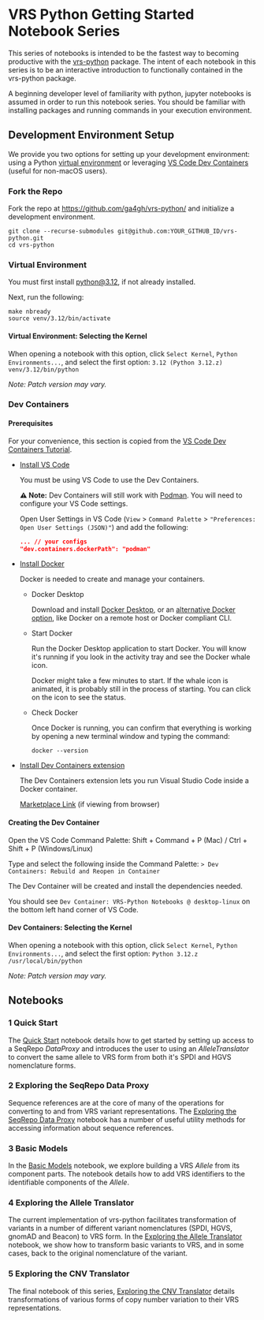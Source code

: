 # VRS Python Getting Started Notebook Series

This series of notebooks is intended to be the fastest way to becoming productive with
the [vrs-python](https://github.com/ga4gh/vrs-python) package. The intent of each
notebook in this series is to be an interactive introduction to functionally contained
in the vrs-python package.

A beginning developer level of familiarity with python, jupyter notebooks is assumed in
order to run this notebook series. You should be familiar with installing packages and
running commands in your execution environment.

## Development Environment Setup

We provide you two options for setting up your development environment: using a Python
[virtual environment](#virtual-environment) or leveraging
[VS Code Dev Containers](#dev-containers) (useful for non-macOS users).

### Fork the Repo

Fork the repo at <https://github.com/ga4gh/vrs-python/> and initialize a development
environment.

```shell
git clone --recurse-submodules git@github.com:YOUR_GITHUB_ID/vrs-python.git
cd vrs-python
```

### Virtual Environment

You must first install python@3.12, if not already installed.

Next, run the following:

```shell
make nbready
source venv/3.12/bin/activate
```

#### Virtual Environment: Selecting the Kernel

When opening a notebook with this option, click `Select Kernel`,
`Python Environments...`, and select the first option:
`3.12 (Python 3.12.z) venv/3.12/bin/python`

_Note: Patch version may vary._

### Dev Containers

#### Prerequisites

For your convenience, this section is copied from the
[VS Code Dev Containers Tutorial](https://code.visualstudio.com/docs/devcontainers/tutorial#_prerequisites).

* [Install VS Code](https://code.visualstudio.com/download)

  You must be using VS Code to use the Dev Containers.

  **⚠ Note:** Dev Containers will still work with [Podman](https://podman.io/). You will
  need to configure your VS Code settings.

  Open User Settings in VS Code (`View` > `Command Palette` > `"Preferences: Open User Settings (JSON)"`) and add the following:

  ```json
  ... // your configs
  "dev.containers.dockerPath": "podman"
  ```

* [Install Docker](https://docs.docker.com/get-started/get-docker/)

  Docker is needed to create and manage your containers.

  * Docker Desktop

    Download and install
    [Docker Desktop](https://www.docker.com/products/docker-desktop/), or an
    [alternative Docker option](https://code.visualstudio.com/remote/advancedcontainers/docker-options),
    like Docker on a remote host or Docker compliant CLI.

  * Start Docker

    Run the Docker Desktop application to start Docker. You will know it's running if
    you look in the activity tray and see the Docker whale icon.

    Docker might take a few minutes to start. If the whale icon is animated, it is
    probably still in the process of starting. You can click on the icon to see the
    status.

  * Check Docker

    Once Docker is running, you can confirm that everything is working by opening a new
    terminal window and typing the command:

    ```shell
    docker --version
    ```

* [Install Dev Containers extension](vscode:extension/ms-vscode-remote.remote-containers)

  The Dev Containers extension lets you run Visual Studio Code inside a Docker container.

  [Marketplace Link](https://marketplace.visualstudio.com/items?itemName=ms-vscode-remote.remote-containers) (if viewing from browser)

#### Creating the Dev Container

Open the VS Code Command Palette: Shift + Command + P (Mac) / Ctrl + Shift + P (Windows/Linux)

Type and select the following inside the Command Palette: `> Dev Containers: Rebuild and Reopen in Container`

The Dev Container will be created and install the dependencies needed.

You should see `Dev Container: VRS-Python Notebooks @ desktop-linux` on the bottom left hand corner of VS Code.

#### Dev Containers: Selecting the Kernel

When opening a notebook with this option, click `Select Kernel`,
`Python Environments...`, and select the first option:
`Python 3.12.z /usr/local/bin/python`

_Note: Patch version may vary._

## Notebooks

### 1 Quick Start

The [Quick Start](1_Quick_Start.ipynb) notebook details how to get started by
setting up access to a SeqRepo *DataProxy* and introduces the user to using an *AlleleTranslator* to convert
the same allele to VRS form from both it's SPDI and HGVS nomenclature forms.

### 2 Exploring the SeqRepo Data Proxy

Sequence references are at the core of many of the operations for converting to and from VRS variant representations.
The [Exploring the SeqRepo Data Proxy](2_Exploring_the_SeqRepo_DataProxy.ipynb) notebook
has a number of useful utility methods for accessing information about sequence references.

### 3 Basic Models

In the [Basic Models](3_Basic_Models.ipynb) notebook, we explore building a VRS *Allele*
from its component parts. The notebook details how to add VRS identifiers to the identifiable components of the *Allele*.

### 4 Exploring the Allele Translator

The current implementation of vrs-python facilitates transformation of variants
in a number of different variant nomenclatures (SPDI, HGVS, gnomAD and Beacon) to VRS form. In the
[Exploring the Allele Translator](4_Exploring_the_AlleleTranslator.ipynb) notebook,
we show how to transform basic variants to VRS, and in some cases, back to the original nomenclature of the variant.

### 5 Exploring the CNV Translator

The final notebook of this series,
[Exploring the CNV Translator](5_Exploring_the_CnvTranslator.ipynb) details transformations
of various forms of copy number variation to their VRS representations.
